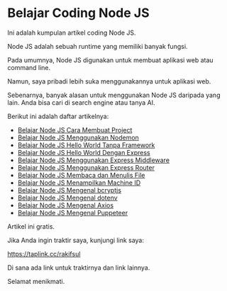 # Belajar Coding Node JS

Ini adalah kumpulan artikel coding Node JS.

Node JS adalah sebuah runtime yang memiliki banyak fungsi.

Pada umumnya, Node JS digunakan untuk membuat aplikasi web atau command line.

Namun, saya pribadi lebih suka menggunakannya untuk aplikasi web.

Sebenarnya, banyak alasan untuk menggunakan Node JS daripada yang lain. Anda bisa cari di search engine atau tanya AI.

Berikut ini adalah daftar artikelnya:

-   [Belajar Node JS Cara Membuat Project](https://github.com/rakifsul/belajar_coding_node_js/blob/main/Belajar-Node-JS-Cara-Membuat-Project.md)
-   [Belajar Node JS Menggunakan Nodemon](https://github.com/rakifsul/belajar_coding_node_js/blob/main/Belajar-Node-JS-Menggunakan-Nodemon.md)
-   [Belajar Node JS Hello World Tanpa Framework](https://github.com/rakifsul/belajar_coding_node_js/blob/main/Belajar-Node-JS-Hello-World-Tanpa-Framework.md)
-   [Belajar Node JS Hello World Dengan Express](https://github.com/rakifsul/belajar_coding_node_js/blob/main/Belajar-Node-JS-Hello-World-Dengan-Express.md)
-   [Belajar Node JS Menggunakan Express Middleware](https://github.com/rakifsul/belajar_coding_node_js/blob/main/Belajar-Node-JS-Menggunakan-Express-Middleware.md)
-   [Belajar Node JS Menggunakan Express Router](https://github.com/rakifsul/belajar_coding_node_js/blob/main/Belajar-Node-JS-Menggunakan-Express-Router.md)
-   [Belajar Node JS Membaca dan Menulis File](https://github.com/rakifsul/belajar_coding_node_js/blob/main/Belajar-Node-JS-Membaca-Dan-Menulis-File.md)
-   [Belajar Node JS Menampilkan Machine ID](https://github.com/rakifsul/belajar_coding_node_js/blob/main/Belajar-Node-JS-Menampilkan-Machine-ID.md)
-   [Belajar Node JS Mengenal bcryptjs](https://github.com/rakifsul/belajar_coding_node_js/blob/main/Belajar-Node-JS-Mengenal-bcryptjs.md)
-   [Belajar Node JS Mengenal dotenv](https://github.com/rakifsul/belajar_coding_node_js/blob/main/Belajar-Node-JS-Mengenal-dotenv.md)
-   [Belajar Node JS Mengenal Axios](https://github.com/rakifsul/belajar_coding_node_js/blob/main/Belajar-Node-JS-Mengenal-Axios.md)
-   [Belajar Node JS Mengenal Puppeteer](https://github.com/rakifsul/belajar_coding_node_js/blob/main/Belajar-Node-JS-Mengenal-Puppeteer.md)

Artikel ini gratis.

Jika Anda ingin traktir saya, kunjungi link saya:

https://taplink.cc/rakifsul

Di sana ada link untuk traktirnya dan link lainnya.

Selamat menikmati.